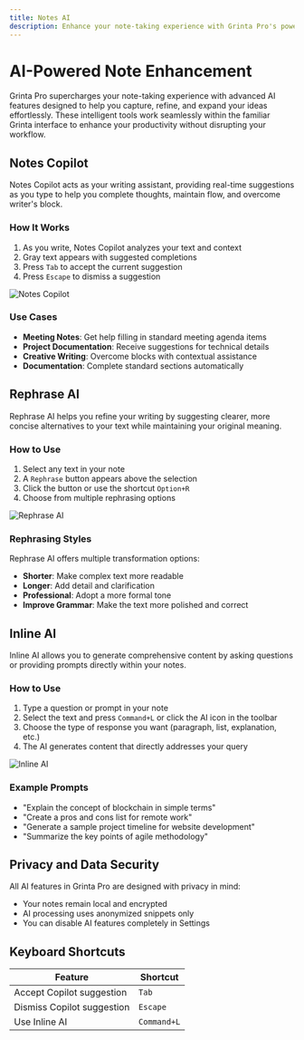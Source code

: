 ```yaml
---
title: Notes AI
description: Enhance your note-taking experience with Grinta Pro's powerful AI capabilities
---
```


# AI-Powered Note Enhancement

Grinta Pro supercharges your note-taking experience with advanced AI features designed to help you capture, refine, and expand your ideas effortlessly. These intelligent tools work seamlessly within the familiar Grinta interface to enhance your productivity without disrupting your workflow.

## Notes Copilot

Notes Copilot acts as your writing assistant, providing real-time suggestions as you type to help you complete thoughts, maintain flow, and overcome writer's block.

### How It Works

1. As you write, Notes Copilot analyzes your text and context
2. Gray text appears with suggested completions
3. Press `Tab` to accept the current suggestion
4. Press `Escape` to dismiss a suggestion

![Notes Copilot](/docs/notes-copilot.jpeg "Notes Copilot")

### Use Cases

- **Meeting Notes**: Get help filling in standard meeting agenda items
- **Project Documentation**: Receive suggestions for technical details
- **Creative Writing**: Overcome blocks with contextual assistance
- **Documentation**: Complete standard sections automatically

## Rephrase AI

Rephrase AI helps you refine your writing by suggesting clearer, more concise alternatives to your text while maintaining your original meaning.

### How to Use

1. Select any text in your note
2. A `Rephrase` button appears above the selection
3. Click the button or use the shortcut `Option+R`
4. Choose from multiple rephrasing options

![Rephrase AI](/docs/notes-rephrase.jpeg "Rephrase AI")

### Rephrasing Styles

Rephrase AI offers multiple transformation options:

- **Shorter**: Make complex text more readable
- **Longer**: Add detail and clarification
- **Professional**: Adopt a more formal tone
- **Improve Grammar**: Make the text more polished and correct

## Inline AI

Inline AI allows you to generate comprehensive content by asking questions or providing prompts directly within your notes.

### How to Use

1. Type a question or prompt in your note
2. Select the text and press `Command+L` or click the AI icon in the toolbar
3. Choose the type of response you want (paragraph, list, explanation, etc.)
4. The AI generates content that directly addresses your query

![Inline AI](/docs/notes-inline.jpeg "Inline AI")

### Example Prompts

- "Explain the concept of blockchain in simple terms"
- "Create a pros and cons list for remote work"
- "Generate a sample project timeline for website development"
- "Summarize the key points of agile methodology"

## Privacy and Data Security

All AI features in Grinta Pro are designed with privacy in mind:

- Your notes remain local and encrypted
- AI processing uses anonymized snippets only
- You can disable AI features completely in Settings

## Keyboard Shortcuts

| Feature | Shortcut |
|---------|----------|
| Accept Copilot suggestion | `Tab` |
| Dismiss Copilot suggestion | `Escape` |
| Use Inline AI | `Command+L` |
